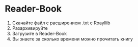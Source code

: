 # Reader-Book

1. Скачайте файл с расширением .txt с Roayllib
2. Разархивируйте
3. Загрузите в Reader-Book
4. Вы знаете за сколько времени можно прочитать книгу

